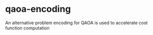 # qaoa-encoding
An alternative problem encoding for QAOA is used to accelerate cost function computation
